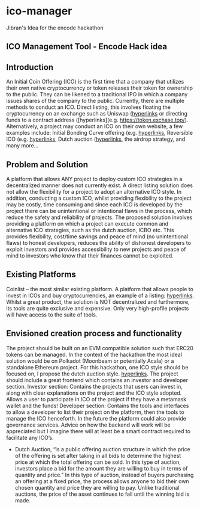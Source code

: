# ico-manager
Jibran's Idea for the encode hackathon

## ICO Management Tool - Encode Hack idea

## Introduction

An Initial Coin Offering (ICO) is the first time that a company that utilizes their own native cryptocurrency or token releases their token for ownership to the public. They can be likened to a traditional IPO in which a company issues shares of the company to the public. 
Currently, there are multiple methods to conduct an ICO. Direct listing, this involves floating the cryptocurrency on an exchange such as Uniswap ([hyperlinks](https://tokenmint.io/blog/how-to-list-your-custom-erc20-token-to-uniswap.html) or directing funds to a contract address ([hyperlinks](e.g. https://token.exchase.top/). Alternatively, a project may conduct an ICO on their own website, a few examples include: Initial Bonding Curve offering (e.g. [hyperlinks](https://medium.com/hegic/join-hegic-initial-bonding-curve-offering-d1746a32a552), Reversible ICO (e.g. [hyperlinks](https://rico.lukso.network/faq), Dutch auction ([hyperlinks](https://algorand.foundation/algo-auctions), the airdrop strategy, and many more…

## Problem and Solution

A platform that allows ANY project to deploy custom ICO strategies in a decentralized manner does not currently exist. A direct listing solution does not allow the flexibility for a project to adopt an alternative ICO style. In addition, conducting a custom ICO, whilst providing flexibility to the project may be costly, time consuming and since each ICO is developed by the project there can be unintentional or intentional flaws in the process, which reduce the safety and reliability of projects. 
The proposed solution involves providing a platform on which a project can execute common and alternative ICO strategies, such as the dutch auction, ICBO etc. This provides flexibility, cost/time savings and peace of mind (no unintentional flaws) to honest developers, reduces the ability of dishonest developers to exploit investors and provides accessibility to new projects and peace of mind to investors who know that their finances cannot be exploited.

## Existing Platforms

Coinlist – the most similar existing platform. A platform that allows people to invest in ICOs and buy cryptocurrencies, an example of a listing: [hyperlinks](https://coinlist.co/flow). Whilst a great product, the solution is NOT decentralized and furthermore, its tools are quite exclusive and expensive. Only very high-profile projects will have access to the suite of tools. 

## Envisioned creation process and functionality

The project should be built on an EVM compatible solution such that ERC20 tokens can be managed. In the context of the hackathon the most ideal solution would be on Polkadot (Moonbeam or potentially Acala) or a standalone Ethereum project. For this hackathon, one ICO style should be focused on, I propose the dutch auction style. [hyperlinks](https://medium.com/hackernoon/big-crypto-projects-are-using-dutch-auctions-for-their-token-sale-heres-why-c28c0d47ad1d). The project should include a great frontend which contains an investor and developer section.
Investor section: Contains the projects that users can invest in, along with clear explanations on the project and the ICO style adopted. Allows a user to participate in ICO of the project if they have a metamask wallet and the funds!
Developer section: Contains the tools and interfaces to allow a developer to list their project on the platform, then the tools to manage the ICO henceforth. In the future the platform could also provide governance services.
Advice on how the backend will work will be appreciated but I imagine there will at least be a smart contract required to facilitate any ICO’s.
 
* Dutch Auction, “is a public offering auction structure in which the price of the offering is set after taking in all bids to determine the highest price at which the total offering can be sold. In this type of auction, investors place a bid for the amount they are willing to buy in terms of quantity and price.”
In this type of auction, instead of buyers purchasing an offering at a fixed price, the process allows anyone to bid their own chosen quantity and price they are willing to pay. Unlike traditional auctions, the price of the asset continues to fall until the winning bid is made.
